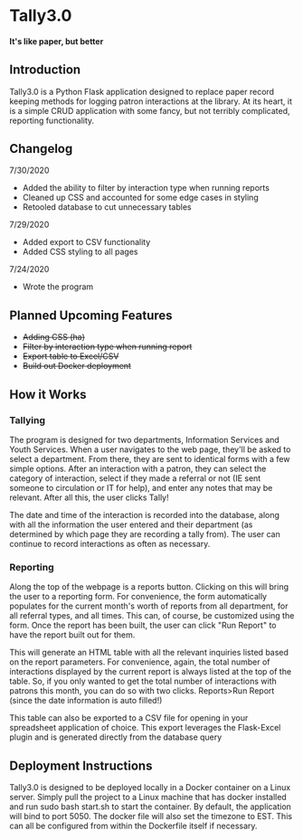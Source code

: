 # Tally3.0
#### It's like paper, but better

## Introduction
Tally3.0 is a Python Flask application designed to replace paper record keeping methods
for logging patron interactions at the library. At its heart, it is a simple CRUD application with
some fancy, but not terribly complicated, reporting functionality.

## Changelog
7/30/2020
* Added the ability to filter by interaction type when running reports
* Cleaned up CSS and accounted for some edge cases in styling
* Retooled database to cut unnecessary tables

7/29/2020
* Added export to CSV functionality
* Added CSS styling to all pages

7/24/2020
* Wrote the program

## Planned Upcoming Features
* ~~Adding CSS (ha)~~
* ~~Filter by interaction type when running report~~
* ~~Export table to Excel/CSV~~
* ~~Build out Docker deployment~~

## How it Works
### Tallying
The program is designed for two departments, Information Services and Youth Services. When a user navigates to
the web page, they'll be asked to select a department. From there, they are sent to identical forms with a few
simple options. After an interaction with a patron, they can select the category of interaction, select if they 
made a referral or not (IE sent someone to circulation or IT for help), and enter any notes that may be relevant.
After all this, the user clicks Tally!

The date and time of the interaction is recorded into the database, along with all the information the user entered 
and their department (as determined by which page they are recording a tally from). The user can continue to record 
interactions as often as necessary.

### Reporting
Along the top of the webpage is a reports button. Clicking on this will bring the user to a reporting form. For
convenience, the form automatically populates for the current month's worth of reports from all department, for all
referral types, and all times. This can, of course, be customized using the form. Once the report has been built,
the user can click "Run Report" to have the report built out for them.

This will generate an HTML table with all the relevant inquiries listed based on the report parameters. 
For convenience, again, the total number of interactions displayed by the current report is always listed at
the top of the table. So, if you only wanted to get the total number of interactions with patrons this month,
you can do so with two clicks. Reports>Run Report (since the date information is auto filled!)

This table can also be exported to a CSV file for opening in your spreadsheet application
of choice. This export leverages the Flask-Excel plugin and is generated directly from the
database query

## Deployment Instructions
Tally3.0 is designed to be deployed locally in a Docker container on a Linux server. 
Simply pull the project to a Linux machine that has docker installed and run sudo bash start.sh
to start the container. By default, the application will bind to port 5050. The docker file
will also set the timezone to EST. This can all be configured from within the Dockerfile itself
if necessary. 
